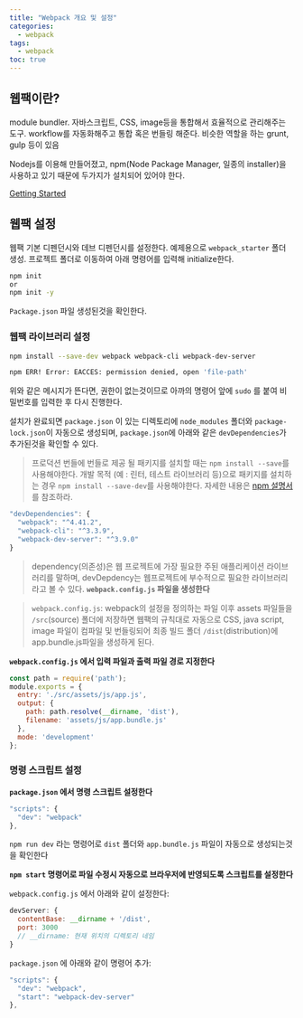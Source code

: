 ```yaml
---
title: "Webpack 개요 및 설정"
categories:
  - webpack
tags:
  - webpack
toc: true
---
```


## 웹팩이란? 

module bundler. 자바스크립트, CSS, image등을 통합해서 효율적으로 관리해주는 도구. workflow를 자동화해주고 통합 혹은 번들링 해준다. 비슷한 역할을 하는 grunt, gulp 등이 있음

Nodejs를 이용해 만들어졌고, npm(Node Package Manager, 일종의 installer)을 사용하고 있기 때문에 두가지가 설치되어 있어야 한다. 

[Getting Started](https://webpack.js.org/guides/getting-started/)

## 웹팩 설정

웹팩 기본 디펜던시와 데브 디펜던시를 설정한다. 예제용으로 `webpack_starter` 폴더 생성. 프로젝트 폴더로 이동하여 아래 명령어를 입력해 initialize한다.

```bash
npm init
or 
npm init -y
```

`Package.json` 파일 생성된것을 확인한다.

### 웹팩 라이브러리 설정

```bash
npm install --save-dev webpack webpack-cli webpack-dev-server
```

```bash
npm ERR! Error: EACCES: permission denied, open 'file-path'
```

위와 같은 메시지가 뜬다면, 권한이 없는것이므로 아까의 명령어 앞에 `sudo` 를 붙여 비밀번호를 입력한 후 다시 진행한다.

설치가 완료되면 `package.json` 이 있는 디렉토리에 `node_modules` 폴더와 `package-lock.json`이 자동으로 생성되며, `package.json`에 아래와 같은 `devDependencies`가 추가된것을 확인할 수 있다.

> 프로덕션 번들에 번들로 제공 될 패키지를 설치할 때는 `npm install --save`를 사용해야한다. 개발 목적 (예 : 린터, 테스트 라이브러리 등)으로 패키지를 설치하는 경우 `npm install --save-dev`를 사용해야한다. 자세한 내용은 [npm 설명서](https://docs.npmjs.com/cli/install)를 참조하라.
```js
"devDependencies": {
  "webpack": "^4.41.2",
  "webpack-cli": "^3.3.9",
  "webpack-dev-server": "^3.9.0"
}
```

>  dependency(의존성)은 웹 프로젝트에 가장 필요한 주된 애플리케이션 라이브러리를 말하며, devDepdency는 웹프로젝트에 부수적으로 필요한 라이브러리라고 볼 수 있다.
**`webpack.config.js` 파일을 생성한다**

> `webpack.config.js`: webpack의 설정을 정의하는 파일
이후 assets 파일들을 `/src`(source) 폴더에 저장하면 웹팩의 규칙대로 자동으로 CSS, java script, image 파일이 컴파일 및 번들링되어 최종 빌드 폴더 `/dist`(distribution)에 app.bundle.js파일을 생성하게 된다.

**`webpack.config.js` 에서 입력 파일과 출력 파일 경로 지정한다**

```js
const path = require('path');
module.exports = {
  entry: './src/assets/js/app.js',
  output: {
    path: path.resolve(__dirname, 'dist'),
    filename: 'assets/js/app.bundle.js'
  },
  mode: 'development'
};
```

### 명령 스크립트 설정

**`package.json` 에서 명령 스크립트 설정한다**

```js
"scripts": {
  "dev": "webpack"
},
```

`npm run dev` 라는 명령어로 `dist` 폴더와 `app.bundle.js`  파일이 자동으로 생성되는것을 확인한다

**`npm start` 명령어로 파일 수정시 자동으로 브라우저에 반영되도록 스크립트를 설정한다**

`webpack.config.js` 에서 아래와 같이 설정한다:

```js
devServer: {
  contentBase: __dirname + '/dist',
  port: 3000
  // __dirname: 현재 위치의 디렉토리 네임
}
```

`package.json` 에 아래와 같이 명령어 추가:

```js
"scripts": {
  "dev": "webpack",
  "start": "webpack-dev-server"
},
```
